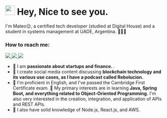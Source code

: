 <h1><img src="https://emojis.slackmojis.com/emojis/images/1531849430/4246/blob-sunglasses.gif?1531849430" width="30"/> Hey, Nice to see you.</h1>

I'm Mateo😉, a certified tech developer (studied at Digital House) and a student in systems management at UADE, Argentina. 👨🏻‍💻


### How to reach me: 
<a href="mailto: quotterimateo@gmail.com">
<img src="https://img.shields.io/badge/-billpwchan%40hotmail.com-7B83EB?&style=for-the-badge&logo=Microsoft-outlook&logoColor=white" >
</a>
<a  href="https://www.instagram.com/matequotteri/"> 
 <img src="https://img.shields.io/badge/@billpwchan_-%23E4405F.svg?&style=for-the-badge&logo=instagram&logoColor=white">
</a>
<a href="https://www.linkedin.com/in/mateo-quotteri/">
 <img src="https://www.google.com/url?sa=i&url=https%3A%2F%2Fwww.cleanpng.com%2Fpng-linkedin-logo-computer-icons-comcast-business-get-945532%2F&psig=AOvVaw37hTb9WpNbl8mr5UFE3mOk&ust=1730907821366000&source=images&cd=vfe&opi=89978449&ved=0CBQQjRxqFwoTCLCpyqHExYkDFQAAAAAdAAAAABAJ" >
</a>  



- 💼 I am <strong>passionate about startups and finance. </strong>.
- 🔭 I create social media content discussing <strong>blockchain technology and its various use cases, as I have a podcast called Rebolucion.</strong> 
- 🌱 I'm proficient in English, and I've passed the Cambridge First Certificate exam.
 🤔 My primary interests are in learning<strong> Java, Spring Boot, and everything related to Object-Oriented Programming.</strong> I'm also very interested in the creation, integration, and application of APIs and REST APIs.
- 👀 I also have solid knowledge of Node.js, React.js, and AWS.

